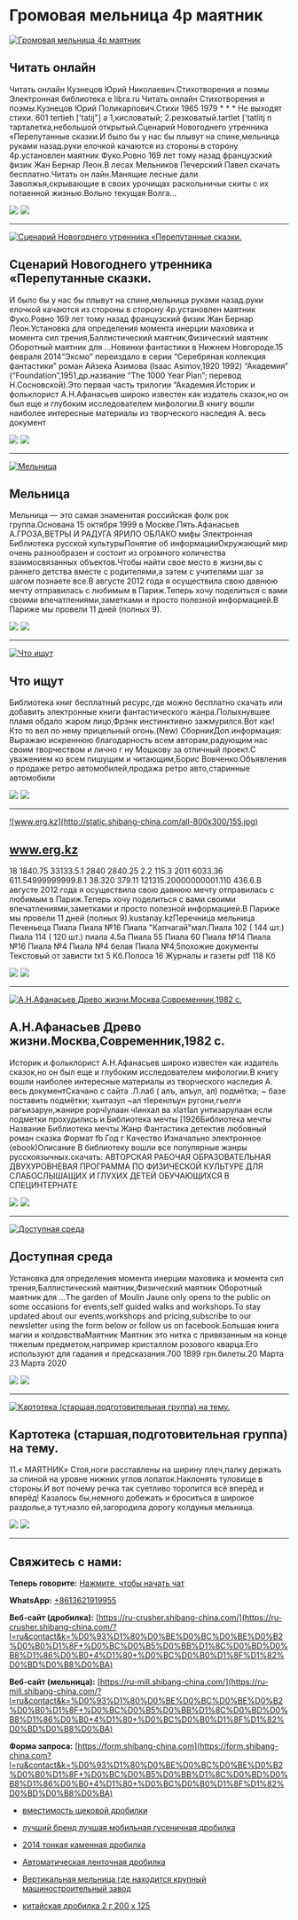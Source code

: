 # Громовая мельница 4р маятник

<a href="https://swt.shibang-china.com/?l=ru&img&k=%D0%93%D1%80%D0%BE%D0%BC%D0%BE%D0%B2%D0%B0%D1%8F+%D0%BC%D0%B5%D0%BB%D1%8C%D0%BD%D0%B8%D1%86%D0%B0+4%D1%80+%D0%BC%D0%B0%D1%8F%D1%82%D0%BD%D0%B8%D0%BA" target="_blank">![Громовая мельница 4р маятник](http://static.shibang-china.com/all-800x300/1411.jpg)</a>

## Читать онлайн
Читать онлайн Кузнецов Юрий Николаевич.Стихотворения и поэмы Электронная библиотека e libra.ru Читать онлайн Стихотворения и поэмы.Кузнецов Юрий Поликарпович.Стихи 1965 1979 * * * Не выходят стихи. 601 tertieh ['tatij&quot;] a 1,кисловатый; 2.резковатый.tartlet ['tatlitj n тарталетка,небольшой открытый.Сценарий Новогоднего утренника &#171;Перепутанные сказки.И было бы у нас бы плывут на спине,мельница руками назад.руки елочкой качаются из стороны в сторону 4р.установлен маятник Фуко.Ровно 169 лет тому назад французский физик Жан Бернар Леон.В лесах Мельников Печерский Павел скачать бесплатно.Читать он лайн.Манящие лесные дали Заволжья,скрывающие в своих урочищах раскольничьи скиты с их потаенной жизнью.Вольно текущая Волга…


<a href="https://whatsapp.shibangsoft.com/WhatsApp.php" target="_blank" title="WhatsApp">![](http://static.shibang-china.com/icon/whatsapp.png)</a> <a href="https://swt.shibang-china.com/?l=ru&icon&k=%D0%93%D1%80%D0%BE%D0%BC%D0%BE%D0%B2%D0%B0%D1%8F+%D0%BC%D0%B5%D0%BB%D1%8C%D0%BD%D0%B8%D1%86%D0%B0+4%D1%80+%D0%BC%D0%B0%D1%8F%D1%82%D0%BD%D0%B8%D0%BA" target="_blank">![](http://static.shibang-china.com/icon/chat-ru.png)</a>

---

<a href="https://swt.shibang-china.com/?l=ru&img&k=%D0%93%D1%80%D0%BE%D0%BC%D0%BE%D0%B2%D0%B0%D1%8F+%D0%BC%D0%B5%D0%BB%D1%8C%D0%BD%D0%B8%D1%86%D0%B0+4%D1%80+%D0%BC%D0%B0%D1%8F%D1%82%D0%BD%D0%B8%D0%BA" target="_blank">![Сценарий Новогоднего утренника &#171;Перепутанные сказки.](http://static.shibang-china.com/all-800x300/393.jpg)</a>

## Сценарий Новогоднего утренника &#171;Перепутанные сказки.
И было бы у нас бы плывут на спине,мельница руками назад.руки елочкой качаются из стороны в сторону 4р.установлен маятник Фуко.Ровно 169 лет тому назад французский физик Жан Бернар Леон.Установка для определения момента инерции маховика и момента сил трения,Баллистический маятник,Физический маятник Оборотный маятник для …Новинки фантастики в Нижнем Новгороде.15 февраля 2014“Эксмо” переиздало в серии “Серебряная коллекция фантастики” роман Айзека Азимова (Isaac Asimov,1920 1992) “Академия” (“Foundation”,1951,др.название “The 1000 Year Plan”; перевод Н.Сосновской).Это первая часть трилогии “Академия.Историк и фольклорист А.Н.Афанасьев широко известен как издатель сказок,но он был еще и глубоким исследователем мифологии.В книгу вошли наиболее интересные материалы из творческого наследия А. весь документ


<a href="https://whatsapp.shibangsoft.com/WhatsApp.php" target="_blank" title="WhatsApp">![](http://static.shibang-china.com/icon/whatsapp.png)</a> <a href="https://swt.shibang-china.com/?l=ru&icon&k=%D0%93%D1%80%D0%BE%D0%BC%D0%BE%D0%B2%D0%B0%D1%8F+%D0%BC%D0%B5%D0%BB%D1%8C%D0%BD%D0%B8%D1%86%D0%B0+4%D1%80+%D0%BC%D0%B0%D1%8F%D1%82%D0%BD%D0%B8%D0%BA" target="_blank">![](http://static.shibang-china.com/icon/chat-ru.png)</a>

---

<a href="https://swt.shibang-china.com/?l=ru&img&k=%D0%93%D1%80%D0%BE%D0%BC%D0%BE%D0%B2%D0%B0%D1%8F+%D0%BC%D0%B5%D0%BB%D1%8C%D0%BD%D0%B8%D1%86%D0%B0+4%D1%80+%D0%BC%D0%B0%D1%8F%D1%82%D0%BD%D0%B8%D0%BA" target="_blank">![Мельница](http://static.shibang-china.com/all-800x300/345.jpg)</a>

## Мельница
Мельница — это самая знаменитая российская фолк рок группа.Основана 15 октября 1999 в Москве.Пять.Афанасьев А.ГРОЗА,ВЕТРЫ И РАДУГА ЯРИЛО ОБЛАКО мифы Электронная Библиотека русской культурыПонятие об информацииОкружающий мир очень разнообразен и состоит из огромного количества взаимосвязанных объектов.Чтобы найти свое место в жизни,вы с раннего детства вместе с родителями,а затем с учи&#173;телями шаг за шагом познаете все.В августе 2012 года я осуществила свою давнюю мечту отправилась с любимым в Париж.Теперь хочу поделиться с вами своими впечатлениями,заметками и просто полезной информацией.В Париже мы провели 11 дней (полных 9).


<a href="https://whatsapp.shibangsoft.com/WhatsApp.php" target="_blank" title="WhatsApp">![](http://static.shibang-china.com/icon/whatsapp.png)</a> <a href="https://swt.shibang-china.com/?l=ru&icon&k=%D0%93%D1%80%D0%BE%D0%BC%D0%BE%D0%B2%D0%B0%D1%8F+%D0%BC%D0%B5%D0%BB%D1%8C%D0%BD%D0%B8%D1%86%D0%B0+4%D1%80+%D0%BC%D0%B0%D1%8F%D1%82%D0%BD%D0%B8%D0%BA" target="_blank">![](http://static.shibang-china.com/icon/chat-ru.png)</a>

---

<a href="https://swt.shibang-china.com/?l=ru&img&k=%D0%93%D1%80%D0%BE%D0%BC%D0%BE%D0%B2%D0%B0%D1%8F+%D0%BC%D0%B5%D0%BB%D1%8C%D0%BD%D0%B8%D1%86%D0%B0+4%D1%80+%D0%BC%D0%B0%D1%8F%D1%82%D0%BD%D0%B8%D0%BA" target="_blank">![Что ищут](http://static.shibang-china.com/all-800x300/1353.jpg)</a>

## Что ищут
Библиотека книг бесплатный ресурс,где можно бесплатно скачать или добавить электронные книги фантастического жанра.Полыхнувшее пламя обдало жаром лицо,Фрэнк инстинктивно зажмурился.Вот как! Кто то вел по нему прицельный огонь.(New) СборникДоп.информация: Выражаю искреннюю благодарность всем авторам,радующим нас своим творчеством и лично г ну Мошкову за отличный проект.С уважением ко всем пишущим и читающим,Борис Вовченко.Объявления о продаже ретро автомобилей,продажа ретро авто,старинные автомобили


<a href="https://whatsapp.shibangsoft.com/WhatsApp.php" target="_blank" title="WhatsApp">![](http://static.shibang-china.com/icon/whatsapp.png)</a> <a href="https://swt.shibang-china.com/?l=ru&icon&k=%D0%93%D1%80%D0%BE%D0%BC%D0%BE%D0%B2%D0%B0%D1%8F+%D0%BC%D0%B5%D0%BB%D1%8C%D0%BD%D0%B8%D1%86%D0%B0+4%D1%80+%D0%BC%D0%B0%D1%8F%D1%82%D0%BD%D0%B8%D0%BA" target="_blank">![](http://static.shibang-china.com/icon/chat-ru.png)</a>

---

<a href="https://swt.shibang-china.com/?l=ru&img&k=%D0%93%D1%80%D0%BE%D0%BC%D0%BE%D0%B2%D0%B0%D1%8F+%D0%BC%D0%B5%D0%BB%D1%8C%D0%BD%D0%B8%D1%86%D0%B0+4%D1%80+%D0%BC%D0%B0%D1%8F%D1%82%D0%BD%D0%B8%D0%BA" target="_blank">![www.erg.kz](http://static.shibang-china.com/all-800x300/155.jpg)</a>

## www.erg.kz
18 1840.75 33133.5.1 2840 2840.25 2.2 115.3 2011 6033.36 611.54999999999.8.1 38.320 379.11 121315.20000000001.110 436.6.В августе 2012 года я осуществила свою давнюю мечту отправилась с любимым в Париж.Теперь хочу поделиться с вами своими впечатлениями,заметками и просто полезной информацией.В Париже мы провели 11 дней (полных 9).kustanay.kzПеречница мельница Печеньеца Пиала Пиала №16 Пиала &quot;Капчагай&quot;мал.Пиала 102 ( 144 шт.) Пиала 114 ( 120 шт.) пиала 4.5а Пиала 55 Пиала 60 Пиала №14 Пиала №16 Пиала №4 Пиала №4 белая Пиала №4,5похожие документы Текстовый от зависти txt 5 Кб.Полоса 16 Журналы и газеты pdf 118 Кб


<a href="https://whatsapp.shibangsoft.com/WhatsApp.php" target="_blank" title="WhatsApp">![](http://static.shibang-china.com/icon/whatsapp.png)</a> <a href="https://swt.shibang-china.com/?l=ru&icon&k=%D0%93%D1%80%D0%BE%D0%BC%D0%BE%D0%B2%D0%B0%D1%8F+%D0%BC%D0%B5%D0%BB%D1%8C%D0%BD%D0%B8%D1%86%D0%B0+4%D1%80+%D0%BC%D0%B0%D1%8F%D1%82%D0%BD%D0%B8%D0%BA" target="_blank">![](http://static.shibang-china.com/icon/chat-ru.png)</a>

---

<a href="https://swt.shibang-china.com/?l=ru&img&k=%D0%93%D1%80%D0%BE%D0%BC%D0%BE%D0%B2%D0%B0%D1%8F+%D0%BC%D0%B5%D0%BB%D1%8C%D0%BD%D0%B8%D1%86%D0%B0+4%D1%80+%D0%BC%D0%B0%D1%8F%D1%82%D0%BD%D0%B8%D0%BA" target="_blank">![А.Н.Афанасьев Древо жизни.Москва,Современник,1982 с.](http://static.shibang-china.com/all-800x300/441.jpg)</a>

## А.Н.Афанасьев Древо жизни.Москва,Современник,1982 с.
Историк и фольклорист А.Н.Афанасьев широко известен как издатель сказок,но он был еще и глубоким исследователем мифологии.В книгу вошли наиболее интересные материалы из творческого наследия А. весь документСкачано с сайта .Л.лаб ( алъ, алъул, ал) подмётка; ~ базе поставить подмётки; хьитазул ~ал тІеренлъун ругони,гьелги рагьизарун,жанире рорчІулаан чІинхал ва хІатІал унтизарулаан если подметки прохудились и.Библиотека мечты [1926Библиотека мечты  Название Библиотека мечты Жанр Фантастика детектив любовный роман сказка Формат fb Год г Качество Изначально электронное (ebook)Описание В библиотеку вошли все популярные жанры русскоязычных.cкачать: АВТОРСКАЯ РАБОЧАЯ ОБРАЗОВАТЕЛЬНАЯ ДВУХУРОВНЕВАЯ ПРОГРАММА ПО ФИЗИЧЕСКОЙ КУЛЬТУРЕ ДЛЯ СЛАБОСЛЫШАЩИХ И ГЛУХИХ ДЕТЕЙ ОБУЧАЮЩИХСЯ В СПЕЦИНТЕРНАТЕ


<a href="https://whatsapp.shibangsoft.com/WhatsApp.php" target="_blank" title="WhatsApp">![](http://static.shibang-china.com/icon/whatsapp.png)</a> <a href="https://swt.shibang-china.com/?l=ru&icon&k=%D0%93%D1%80%D0%BE%D0%BC%D0%BE%D0%B2%D0%B0%D1%8F+%D0%BC%D0%B5%D0%BB%D1%8C%D0%BD%D0%B8%D1%86%D0%B0+4%D1%80+%D0%BC%D0%B0%D1%8F%D1%82%D0%BD%D0%B8%D0%BA" target="_blank">![](http://static.shibang-china.com/icon/chat-ru.png)</a>

---

<a href="https://swt.shibang-china.com/?l=ru&img&k=%D0%93%D1%80%D0%BE%D0%BC%D0%BE%D0%B2%D0%B0%D1%8F+%D0%BC%D0%B5%D0%BB%D1%8C%D0%BD%D0%B8%D1%86%D0%B0+4%D1%80+%D0%BC%D0%B0%D1%8F%D1%82%D0%BD%D0%B8%D0%BA" target="_blank">![Доступная среда](http://static.shibang-china.com/all-800x300/251.jpg)</a>

## Доступная среда
Установка для определения момента инерции маховика и момента сил трения,Баллистический маятник,Физический маятник Оборотный маятник для …The garden of Moulin Jaune only opens to the public on some occasions for events,self guided walks and workshops.To stay updated about our events,workshops and pricing,subscribe to our newsletter using the form below or follow us on facebook.Большая книга магии и колдовстваМаятник Маятник это нитка с привязанным на конце тяжелым предметом,например кристаллом розового кварца.Его используют для гадания и предсказания.700 1899 грн.билеты.20 Марта 23 Марта 2020


<a href="https://whatsapp.shibangsoft.com/WhatsApp.php" target="_blank" title="WhatsApp">![](http://static.shibang-china.com/icon/whatsapp.png)</a> <a href="https://swt.shibang-china.com/?l=ru&icon&k=%D0%93%D1%80%D0%BE%D0%BC%D0%BE%D0%B2%D0%B0%D1%8F+%D0%BC%D0%B5%D0%BB%D1%8C%D0%BD%D0%B8%D1%86%D0%B0+4%D1%80+%D0%BC%D0%B0%D1%8F%D1%82%D0%BD%D0%B8%D0%BA" target="_blank">![](http://static.shibang-china.com/icon/chat-ru.png)</a>

---

<a href="https://swt.shibang-china.com/?l=ru&img&k=%D0%93%D1%80%D0%BE%D0%BC%D0%BE%D0%B2%D0%B0%D1%8F+%D0%BC%D0%B5%D0%BB%D1%8C%D0%BD%D0%B8%D1%86%D0%B0+4%D1%80+%D0%BC%D0%B0%D1%8F%D1%82%D0%BD%D0%B8%D0%BA" target="_blank">![Картотека (старшая,подготовительная группа) на тему.](http://static.shibang-china.com/all-800x300/566.jpg)</a>

## Картотека (старшая,подготовительная группа) на тему.
11.&#171; МАЯТНИК&#187; Стоя,ноги расставлены на ширину плеч,палку держать за спиной на уровне нижних углов лопаток.Наклонять туловище в стороны.И вот почему речка так суетливо торопится всё вперёд и вперёд! Казалось бы,немного добежать и броситься в широкое раздолье,а тут,назло ей,загородила дорогу колдунья мельница.

<a href="https://whatsapp.shibangsoft.com/WhatsApp.php" target="_blank" title="WhatsApp">![](http://static.shibang-china.com/icon/whatsapp.png)</a> <a href="https://swt.shibang-china.com/?l=ru&icon&k=%D0%93%D1%80%D0%BE%D0%BC%D0%BE%D0%B2%D0%B0%D1%8F+%D0%BC%D0%B5%D0%BB%D1%8C%D0%BD%D0%B8%D1%86%D0%B0+4%D1%80+%D0%BC%D0%B0%D1%8F%D1%82%D0%BD%D0%B8%D0%BA" target="_blank">![](http://static.shibang-china.com/icon/chat-ru.png)</a>

---
## Свяжитесь с нами:

**Теперь говорите:** [Нажмите, чтобы начать чат](https://swt.shibang-china.com?l=ru&contact&k=%D0%93%D1%80%D0%BE%D0%BC%D0%BE%D0%B2%D0%B0%D1%8F+%D0%BC%D0%B5%D0%BB%D1%8C%D0%BD%D0%B8%D1%86%D0%B0+4%D1%80+%D0%BC%D0%B0%D1%8F%D1%82%D0%BD%D0%B8%D0%BA)

**WhatsApp:**  [+8613621919955](https://whatsapp.shibangsoft.com/WhatsApp.php)

**Веб-сайт (дробилка):** [https://ru-crusher.shibang-china.com/](https://ru-crusher.shibang-china.com/?l=ru&contact&k=%D0%93%D1%80%D0%BE%D0%BC%D0%BE%D0%B2%D0%B0%D1%8F+%D0%BC%D0%B5%D0%BB%D1%8C%D0%BD%D0%B8%D1%86%D0%B0+4%D1%80+%D0%BC%D0%B0%D1%8F%D1%82%D0%BD%D0%B8%D0%BA)

**Веб-сайт (мельница):** [https://ru-mill.shibang-china.com/](https://ru-mill.shibang-china.com/?l=ru&contact&k=%D0%93%D1%80%D0%BE%D0%BC%D0%BE%D0%B2%D0%B0%D1%8F+%D0%BC%D0%B5%D0%BB%D1%8C%D0%BD%D0%B8%D1%86%D0%B0+4%D1%80+%D0%BC%D0%B0%D1%8F%D1%82%D0%BD%D0%B8%D0%BA)

**Форма запроса:** [https://form.shibang-china.com](https://form.shibang-china.com?l=ru&contact&k=%D0%93%D1%80%D0%BE%D0%BC%D0%BE%D0%B2%D0%B0%D1%8F+%D0%BC%D0%B5%D0%BB%D1%8C%D0%BD%D0%B8%D1%86%D0%B0+4%D1%80+%D0%BC%D0%B0%D1%8F%D1%82%D0%BD%D0%B8%D0%BA)

* [вместимость щековой дробилки](../124/%D0%B2%D0%BC%D0%B5%D1%81%D1%82%D0%B8%D0%BC%D0%BE%D1%81%D1%82%D1%8C%20%D1%89%D0%B5%D0%BA%D0%BE%D0%B2%D0%BE%D0%B9%20%D0%B4%D1%80%D0%BE%D0%B1%D0%B8%D0%BB%D0%BA%D0%B8.md)

* [лучший бренд лучшая мобильная гусеничная дробилка](../123/%D0%BB%D1%83%D1%87%D1%88%D0%B8%D0%B9%20%D0%B1%D1%80%D0%B5%D0%BD%D0%B4%20%D0%BB%D1%83%D1%87%D1%88%D0%B0%D1%8F%20%D0%BC%D0%BE%D0%B1%D0%B8%D0%BB%D1%8C%D0%BD%D0%B0%D1%8F%20%D0%B3%D1%83%D1%81%D0%B5%D0%BD%D0%B8%D1%87%D0%BD%D0%B0%D1%8F%20%D0%B4%D1%80%D0%BE%D0%B1%D0%B8%D0%BB%D0%BA%D0%B0.md)

* [2014 тонкая каменная дробилка](../121/2014%20%D1%82%D0%BE%D0%BD%D0%BA%D0%B0%D1%8F%20%D0%BA%D0%B0%D0%BC%D0%B5%D0%BD%D0%BD%D0%B0%D1%8F%20%D0%B4%D1%80%D0%BE%D0%B1%D0%B8%D0%BB%D0%BA%D0%B0.md)

* [Автоматическая ленточная дробилка](../125/%D0%90%D0%B2%D1%82%D0%BE%D0%BC%D0%B0%D1%82%D0%B8%D1%87%D0%B5%D1%81%D0%BA%D0%B0%D1%8F%20%D0%BB%D0%B5%D0%BD%D1%82%D0%BE%D1%87%D0%BD%D0%B0%D1%8F%20%D0%B4%D1%80%D0%BE%D0%B1%D0%B8%D0%BB%D0%BA%D0%B0.md)

* [Вертикальная мельница где находится крупный машиностроительный завод](../125/%D0%92%D0%B5%D1%80%D1%82%D0%B8%D0%BA%D0%B0%D0%BB%D1%8C%D0%BD%D0%B0%D1%8F%20%D0%BC%D0%B5%D0%BB%D1%8C%D0%BD%D0%B8%D1%86%D0%B0%20%D0%B3%D0%B4%D0%B5%20%D0%BD%D0%B0%D1%85%D0%BE%D0%B4%D0%B8%D1%82%D1%81%D1%8F%20%D0%BA%D1%80%D1%83%D0%BF%D0%BD%D1%8B%D0%B9%20%D0%BC%D0%B0%D1%88%D0%B8%D0%BD%D0%BE%D1%81%D1%82%D1%80%D0%BE%D0%B8%D1%82%D0%B5%D0%BB%D1%8C%D0%BD%D1%8B%D0%B9%20%D0%B7%D0%B0%D0%B2%D0%BE%D0%B4.md)

* [китайская дробилка 2 г 200 х 125](../125/%D0%BA%D0%B8%D1%82%D0%B0%D0%B9%D1%81%D0%BA%D0%B0%D1%8F%20%D0%B4%D1%80%D0%BE%D0%B1%D0%B8%D0%BB%D0%BA%D0%B0%202%20%D0%B3%20200%20%D1%85%20125.md)